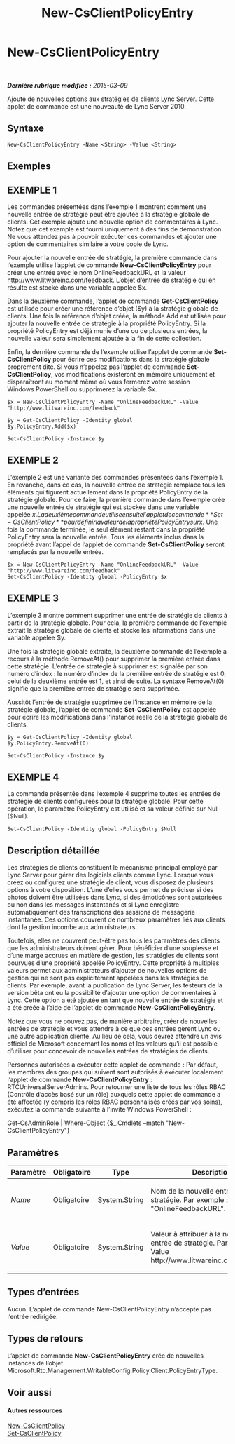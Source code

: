 ﻿---
title: New-CsClientPolicyEntry
TOCTitle: New-CsClientPolicyEntry
ms:assetid: e975d048-4911-4ae6-9446-2a6363726a4a
ms:mtpsurl: https://technet.microsoft.com/fr-fr/library/Gg399046(v=OCS.15)
ms:contentKeyID: 49299242
ms.date: 05/20/2016
mtps_version: v=OCS.15
ms.translationtype: HT
---

# New-CsClientPolicyEntry

 

_**Dernière rubrique modifiée :** 2015-03-09_

Ajoute de nouvelles options aux stratégies de clients Lync Server. Cette applet de commande est une nouveauté de Lync Server 2010.

## Syntaxe

    New-CsClientPolicyEntry -Name <String> -Value <String>

## Exemples

## EXEMPLE 1

Les commandes présentées dans l’exemple 1 montrent comment une nouvelle entrée de stratégie peut être ajoutée à la stratégie globale de clients. Cet exemple ajoute une nouvelle option de commentaires à Lync. Notez que cet exemple est fourni uniquement à des fins de démonstration. Ne vous attendez pas à pouvoir exécuter ces commandes et ajouter une option de commentaires similaire à votre copie de Lync.

Pour ajouter la nouvelle entrée de stratégie, la première commande dans l’exemple utilise l’applet de commande **New-CsClientPolicyEntry** pour créer une entrée avec le nom OnlineFeedbackURL et la valeur http://www.litwareinc.com/feedback. L’objet d’entrée de stratégie qui en résulte est stocké dans une variable appelée $x.

Dans la deuxième commande, l’applet de commande **Get-CsClientPolicy** est utilisée pour créer une référence d’objet ($y) à la stratégie globale de clients. Une fois la référence d’objet créée, la méthode Add est utilisée pour ajouter la nouvelle entrée de stratégie à la propriété PolicyEntry. Si la propriété PolicyEntry est déjà munie d’une ou de plusieurs entrées, la nouvelle valeur sera simplement ajoutée à la fin de cette collection.

Enfin, la dernière commande de l’exemple utilise l’applet de commande **Set-CsClientPolicy** pour écrire ces modifications dans la stratégie globale proprement dite. Si vous n’appelez pas l’applet de commande **Set-CsClientPolicy**, vos modifications existeront en mémoire uniquement et disparaîtront au moment même où vous fermerez votre session Windows PowerShell ou supprimerez la variable $x.

    $x = New-CsClientPolicyEntry -Name "OnlineFeedbackURL" -Value "http://www.litwareinc.com/feedback"
    
    $y = Get-CsClientPolicy -Identity global
    $y.PolicyEntry.Add($x)
    
    Set-CsClientPolicy -Instance $y

## EXEMPLE 2

L’exemple 2 est une variante des commandes présentées dans l’exemple 1. En revanche, dans ce cas, la nouvelle entrée de stratégie remplace tous les éléments qui figurent actuellement dans la propriété PolicyEntry de la stratégie globale. Pour ce faire, la première commande dans l’exemple crée une nouvelle entrée de stratégie qui est stockée dans une variable appelée $x. La deuxième commande utilise ensuite l’applet de commande **Set-CsClientPolicy** pour définir la valeur de la propriété PolicyEntry sur $x. Une fois la commande terminée, le seul élément restant dans la propriété PolicyEntry sera la nouvelle entrée. Tous les éléments inclus dans la propriété avant l’appel de l’applet de commande **Set-CsClientPolicy** seront remplacés par la nouvelle entrée.

    $x = New-CsClientPolicyEntry -Name "OnlineFeedbackURL" -Value "http://www.litwareinc.com/feedback"
    Set-CsClientPolicy -Identity global -PolicyEntry $x

## EXEMPLE 3

L’exemple 3 montre comment supprimer une entrée de stratégie de clients à partir de la stratégie globale. Pour cela, la première commande de l’exemple extrait la stratégie globale de clients et stocke les informations dans une variable appelée $y.

Une fois la stratégie globale extraite, la deuxième commande de l’exemple a recours à la méthode RemoveAt() pour supprimer la première entrée dans cette stratégie. L’entrée de stratégie à supprimer est signalée par son numéro d’index : le numéro d’index de la première entrée de stratégie est 0, celui de la deuxième entrée est 1, et ainsi de suite. La syntaxe RemoveAt(0) signifie que la première entrée de stratégie sera supprimée.

Aussitôt l’entrée de stratégie supprimée de l’instance en mémoire de la stratégie globale, l’applet de commande **Set-CsClientPolicy** est appelée pour écrire les modifications dans l’instance réelle de la stratégie globale de clients.

    $y = Get-CsClientPolicy -Identity global
    $y.PolicyEntry.RemoveAt(0)
    
    Set-CsClientPolicy -Instance $y 

## EXEMPLE 4

La commande présentée dans l’exemple 4 supprime toutes les entrées de stratégie de clients configurées pour la stratégie globale. Pour cette opération, le paramètre PolicyEntry est utilisé et sa valeur définie sur Null ($Null).

    Set-CsClientPolicy -Identity global -PolicyEntry $Null

## Description détaillée

Les stratégies de clients constituent le mécanisme principal employé par Lync Server pour gérer des logiciels clients comme Lync. Lorsque vous créez ou configurez une stratégie de client, vous disposez de plusieurs options à votre disposition. L’une d’elles vous permet de préciser si des photos doivent être utilisées dans Lync, si des émoticônes sont autorisées ou non dans les messages instantanés et si Lync enregistre automatiquement des transcriptions des sessions de messagerie instantanée. Ces options couvrent de nombreux paramètres liés aux clients dont la gestion incombe aux administrateurs.

Toutefois, elles ne couvrent peut-être pas tous les paramètres des clients que les administrateurs doivent gérer. Pour bénéficier d’une souplesse et d’une marge accrues en matière de gestion, les stratégies de clients sont pourvues d’une propriété appelée PolicyEntry. Cette propriété à multiples valeurs permet aux administrateurs d’ajouter de nouvelles options de gestion qui ne sont pas explicitement appelées dans les stratégies de clients. Par exemple, avant la publication de Lync Server, les testeurs de la version bêta ont eu la possibilité d’ajouter une option de commentaires à Lync. Cette option a été ajoutée en tant que nouvelle entrée de stratégie et a été créée à l’aide de l’applet de commande **New-CsClientPolicyEntry**.

Notez que vous ne pouvez pas, de manière arbitraire, créer de nouvelles entrées de stratégie et vous attendre à ce que ces entrées gèrent Lync ou une autre application cliente. Au lieu de cela, vous devrez attendre un avis officiel de Microsoft concernant les noms et les valeurs qu’il est possible d’utiliser pour concevoir de nouvelles entrées de stratégies de clients.

Personnes autorisées à exécuter cette applet de commande : Par défaut, les membres des groupes qui suivent sont autorisés à exécuter localement l’applet de commande **New-CsClientPolicyEntry** : RTCUniversalServerAdmins. Pour retourner une liste de tous les rôles RBAC (Contrôle d’accès basé sur un rôle) auxquels cette applet de commande a été affectée (y compris les rôles RBAC personnalisés créés par vos soins), exécutez la commande suivante à l’invite Windows PowerShell :

Get-CsAdminRole | Where-Object {$\_.Cmdlets –match "New-CsClientPolicyEntry"}

## Paramètres


<table>
<colgroup>
<col style="width: 25%" />
<col style="width: 25%" />
<col style="width: 25%" />
<col style="width: 25%" />
</colgroup>
<thead>
<tr class="header">
<th>Paramètre</th>
<th>Obligatoire</th>
<th>Type</th>
<th>Description</th>
</tr>
</thead>
<tbody>
<tr class="odd">
<td><p><em>Name</em></p></td>
<td><p>Obligatoire</p></td>
<td><p>System.String</p></td>
<td><p>Nom de la nouvelle entrée de stratégie. Par exemple : -Name &quot;OnlineFeedbackURL&quot;.</p></td>
</tr>
<tr class="even">
<td><p><em>Value</em></p></td>
<td><p>Obligatoire</p></td>
<td><p>System.String</p></td>
<td><p>Valeur à attribuer à la nouvelle entrée de stratégie. Par exemple : -Value http://www.litwareinc.com/feedback.</p></td>
</tr>
</tbody>
</table>


## Types d’entrées

Aucun. L’applet de commande New-CsClientPolicyEntry n’accepte pas l’entrée redirigée.

## Types de retours

L’applet de commande **New-CsClientPolicyEntry** crée de nouvelles instances de l’objet Microsoft.Rtc.Management.WritableConfig.Policy.Client.PolicyEntryType.

## Voir aussi

#### Autres ressources

[New-CsClientPolicy](new-csclientpolicy.md)  
[Set-CsClientPolicy](set-csclientpolicy.md)

